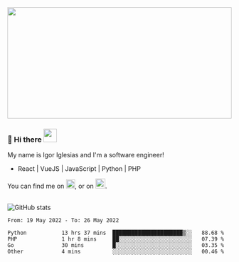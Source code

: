 <img src="https://c.tenor.com/KjVxfRrrncUAAAAd/matrix.gif" width="100%" height="250px">

### 🔭 Hi there <img src="https://raw.githubusercontent.com/MartinHeinz/MartinHeinz/master/wave.gif" width="30px">


My name is Igor Iglesias and I'm a software engineer!
<br>

<ul>
  <li> React | VueJS | JavaScript | Python | PHP </li>
</ul>
You can find me on <a href="https://twitter.com/IgorIglesias5"><img src="https://i.imgur.com/JLLlB5S.png" width="20px"></a>, or on <a href="https://www.linkedin.com/in/igor-iglesias-62478428/"><img src="https://i.imgur.com/PXyIkWx.png" width="22px"></a>.

<br>
<br>

![GitHub stats](https://github-readme-stats.vercel.app/api?username=igoiglesias&show_icons=true&count_private=true&theme=chartreuse-dark&hide_title=true)

<!--START_SECTION:waka-->

```text
From: 19 May 2022 - To: 26 May 2022

Python           13 hrs 37 mins  ██████████████████████▒░░   88.68 %
PHP              1 hr 8 mins     ██░░░░░░░░░░░░░░░░░░░░░░░   07.39 %
Go               30 mins         █░░░░░░░░░░░░░░░░░░░░░░░░   03.35 %
Other            4 mins          ░░░░░░░░░░░░░░░░░░░░░░░░░   00.46 %
```

<!--END_SECTION:waka-->
